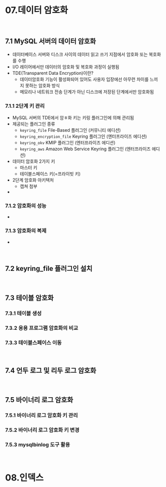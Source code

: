 # 07.데이터 암호화

</br>

## 7.1 MySQL 서버의 데이터 암호화
- 데이터베이스 서버와 디스크 사이의 데이터 읽고 쓰기 지점에서 암호화 또는 복호화를 수행
- I/O 레이어에서만 데이터의 암호화 및 복호화 과정이 실행됨
- TDE(Transparent Data Encryption)이란?
    - 데이터암호화 기능이 활성화되어 있어도 사용자 입장에선 아무런 차이를 느끼지 못하는 암호화 방식
    - 메모리나 네트워크 전송 단계가 아닌 디스크에 저장된 단계에서만 암호화됨

### 7.1.1 2단계 키 관리
- MySQL 서버의 TDE에서 암ㅎ화 키는 키링 플러그인에 의해 관리됨
- 제공되는 플러그인 종류
    - `keyring_file` File-Based 플러그인 (커뮤니티 에디션)
    - `keyring_encryption_file` Keyring 플러그인 (엔터프라이즈 에디션)
    - `keyring_okv` KMIP 플러그인 (엔터프라이즈 에디션)
    - `keyring_aws` Amazon Web Service Keyring 플러그인 (엔터프라이즈 에디션) 
- 데이터 암호화 2가지 키
    - 마스터 키 
    - 테이블스페이스 키(=프라이빗 키)
- 2단계 암호화 아키텍처
    - 캡쳐 첨부
- 

### 7.1.2 암호화의 성능
- 

### 7.1.3 암호화의 복제
- 

</br>


## 7.2 keyring_file 플러그인 설치

</br>


## 7.3 테이블 암호화

### 7.3.1 테이블 생성

### 7.3.2 응용 프로그램 암호화의 비교

### 7.3.3 테이블스페이스 이동

</br>


## 7.4 언두 로그 및 리두 로그 암호화

</br>


## 7.5 바이너리 로그 암호화

### 7.5.1 바이너리 로그 암호화 키 관리

### 7.5.2 바이너리 로그 암호화 키 변경

### 7.5.3 mysqlbinlog 도구 활용

</br>

# 08.인덱스
